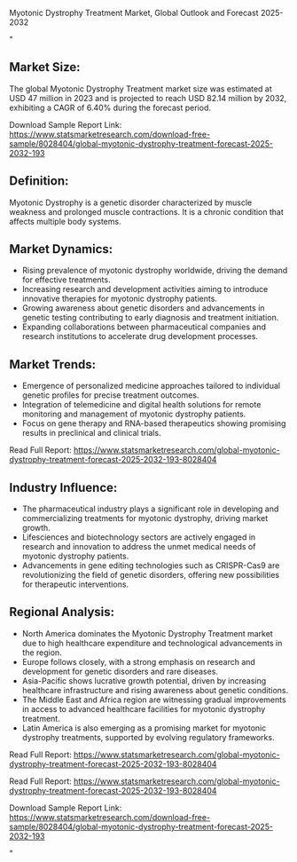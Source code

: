 Myotonic Dystrophy Treatment Market, Global Outlook and Forecast 2025-2032

"<html>
<h2>Market Size:</h2>
<p>The global Myotonic Dystrophy Treatment market size was estimated at USD 47 million in 2023 and is projected to reach USD 82.14 million by 2032, exhibiting a CAGR of 6.40% during the forecast period.</p>
<p>Download Sample Report Link: <a href='https://www.statsmarketresearch.com/download-free-sample/8028404/global-myotonic-dystrophy-treatment-forecast-2025-2032-193'>https://www.statsmarketresearch.com/download-free-sample/8028404/global-myotonic-dystrophy-treatment-forecast-2025-2032-193</a></p>

<h2>Definition:</h2>
<p>Myotonic Dystrophy is a genetic disorder characterized by muscle weakness and prolonged muscle contractions. It is a chronic condition that affects multiple body systems.</p>

<h2>Market Dynamics:</h2>
<ul>
<li>Rising prevalence of myotonic dystrophy worldwide, driving the demand for effective treatments.</li>
<li>Increasing research and development activities aiming to introduce innovative therapies for myotonic dystrophy patients.</li>
<li>Growing awareness about genetic disorders and advancements in genetic testing contributing to early diagnosis and treatment initiation.</li>
<li>Expanding collaborations between pharmaceutical companies and research institutions to accelerate drug development processes.</li>
</ul>

<h2>Market Trends:</h2>
<ul>
<li>Emergence of personalized medicine approaches tailored to individual genetic profiles for precise treatment outcomes.</li>
<li>Integration of telemedicine and digital health solutions for remote monitoring and management of myotonic dystrophy patients.</li>
<li>Focus on gene therapy and RNA-based therapeutics showing promising results in preclinical and clinical trials.</li>
</ul>
<p>Read Full Report: <a href='https://www.statsmarketresearch.com/global-myotonic-dystrophy-treatment-forecast-2025-2032-193-8028404'>https://www.statsmarketresearch.com/global-myotonic-dystrophy-treatment-forecast-2025-2032-193-8028404</a></p>

<h2>Industry Influence:</h2>
<ul>
<li>The pharmaceutical industry plays a significant role in developing and commercializing treatments for myotonic dystrophy, driving market growth.</li>
<li>Lifesciences and biotechnology sectors are actively engaged in research and innovation to address the unmet medical needs of myotonic dystrophy patients.</li>
<li>Advancements in gene editing technologies such as CRISPR-Cas9 are revolutionizing the field of genetic disorders, offering new possibilities for therapeutic interventions.</li>
</ul>

<h2>Regional Analysis:</h2>
<ul>
<li>North America dominates the Myotonic Dystrophy Treatment market due to high healthcare expenditure and technological advancements in the region.</li>
<li>Europe follows closely, with a strong emphasis on research and development for genetic disorders and rare diseases.</li>
<li>Asia-Pacific shows lucrative growth potential, driven by increasing healthcare infrastructure and rising awareness about genetic conditions.</li>
<li>The Middle East and Africa region are witnessing gradual improvements in access to advanced healthcare facilities for myotonic dystrophy treatment.</li>
<li>Latin America is also emerging as a promising market for myotonic dystrophy treatments, supported by evolving regulatory frameworks.</li>
</ul>
<p>Read Full Report: <a href='https://www.statsmarketresearch.com/global-myotonic-dystrophy-treatment-forecast-2025-2032-193-8028404'>https://www.statsmarketresearch.com/global-myotonic-dystrophy-treatment-forecast-2025-2032-193-8028404</a></p>

<p>Read Full Report: <a href='https://www.statsmarketresearch.com/global-myotonic-dystrophy-treatment-forecast-2025-2032-193-8028404'>https://www.statsmarketresearch.com/global-myotonic-dystrophy-treatment-forecast-2025-2032-193-8028404</a></p>
<p>Download Sample Report Link: <a href='https://www.statsmarketresearch.com/download-free-sample/8028404/global-myotonic-dystrophy-treatment-forecast-2025-2032-193'>https://www.statsmarketresearch.com/download-free-sample/8028404/global-myotonic-dystrophy-treatment-forecast-2025-2032-193</a></p>
</html>"
